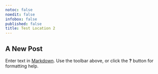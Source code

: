 ```yaml
---
notoc: false
noedit: false
infobox: false
published: false
title: Test Location 2
---
```

## A New Post

Enter text in [Markdown](http://daringfireball.net/projects/markdown/). Use the toolbar above, or click the **?** button for formatting help.
